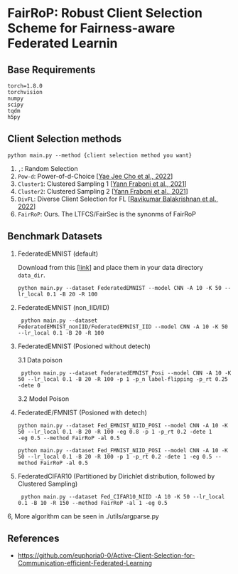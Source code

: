 # FairRoP: Robust Client Selection Scheme for Fairness-aware Federated Learnin
## Base Requirements
```shell
torch=1.8.0
torchvision
numpy
scipy
tqdm
h5py
```

## Client Selection methods
```shell
python main.py --method {client selection method you want}
```

 1. ```,```: Random Selection
 3. ```Pow-d```: Power-of-d-Choice [[Yae Jee Cho et al., 2022](https://arxiv.org/pdf/2010.01243.pdf)]
 4. ```Cluster1```: Clustered Sampling 1 [[Yann Fraboni et al., 2021](http://proceedings.mlr.press/v139/fraboni21a/fraboni21a.pdf)]
 5. ```Cluster2```: Clustered Sampling 2 [[Yann Fraboni et al., 2021](http://proceedings.mlr.press/v139/fraboni21a/fraboni21a.pdf)]
 6. ```DivFL```: Diverse Client Selection for FL [[Ravikumar Balakrishnan et al., 2022](https://openreview.net/pdf?id=nwKXyFvaUm)]
 7. ```FairRoP```: Ours. The LTFCS/FairSec is the synonms of FairRoP

## Benchmark Datasets

1. FederatedEMNIST (default)

   Download from this [[link](https://github.com/FedML-AI/FedML/blob/master/python/fedml/data/FederatedEMNIST/download_federatedEMNIST.sh)] and place them in your data directory ```data_dir```.
    
    ```shell
    python main.py --dataset FederatedEMNIST --model CNN -A 10 -K 50 --lr_local 0.1 -B 20 -R 100
   ```
   
2. FederatedEMNIST (non_IID/IID)

   ```shell
    python main.py --dataset FederatedEMNIST_nonIID/FederatedEMNIST_IID --model CNN -A 10 -K 50 --lr_local 0.1 -B 20 -R 100
   ```
   
3. FederatedEMNIST (Posioned without detech)

   3.1 Data poison
   ```shell
    python main.py --dataset FederatedEMNIST_Posi --model CNN -A 10 -K 50 --lr_local 0.1 -B 20 -R 100 -p 1 -p_n label-flipping -p_rt 0.25 -dete 0
   ```

   3.2 Model Poison

   
4. FederatedE/FMNIST (Posioned with detech)

   ```shell
   python main.py --dataset Fed_EMNIST_NIID_POSI --model CNN -A 10 -K 50 --lr_local 0.1 -B 20 -R 100 -eg 0.8 -p 1 -p_rt 0.2 -dete 1
   -eg 0.5 --method FairRoP -al 0.5
   ```

   ```shell
   python main.py --dataset Fed_FMNIST_NIID_POSI --model CNN -A 10 -K 50 --lr_local 0.1 -B 20 -R 100 -p 1 -p_rt 0.2 -dete 1 -eg 0.5 --method FairRoP -al 0.5
   ```


5. FederatedCIFAR10 (Partitioned by Dirichlet distribution, followed by Clustered Sampling)
    
   ```shell
    python main.py --dataset Fed_CIFAR10_NIID -A 10 -K 50 --lr_local 0.1 -B 10 -R 150 --method FairRoP -al 1 -eg 0.5
   ```

6, More algorithm can be seen in ./utils/argparse.py


## References
 - https://github.com/euphoria0-0/Active-Client-Selection-for-Communication-efficient-Federated-Learning
